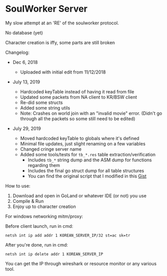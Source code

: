 # SoulWorker Server
My slow attempt at an 'RE' of the soulworker protocol.

No database (yet)

Character creation is iffy, some parts are still broken

Changelog:

* Dec 6, 2018
	* Uploaded with initial edit from 11/12/2018

* July 13, 2019
	* Hardcoded keyTable instead of having it read from file
	* Updated some packets from NA client to KR/BSW client
	* Re-did some structs
	* Added some string utils
	* Note: Crashes on world join with an "invalid movie" error. (Didn't go through all the packets so some still need to be edited)

* July 29, 2019
	* Moved hardcoded keyTable to globals where it's defined
	* Minimal file updates, just slight renaming on a few variables
	* Changed cringe server name
	* Added some tools/tests for `tb_*.res` table extraction/verification
		* Includes `tb_*` string dump and the ASM dump for functions regarding them
		* Includes the final go struct dump for all table structures
		* You can find the original script that I modified in this [Gist](https://gist.github.com/x1nixmzeng/a4a5c419f1cd4bc72cba30d5e647bc4f)

How to use:

1. Download and open in GoLand or whatever IDE (or not) you use
2. Compile & Run
3. Enjoy up to character creation

For windows networking mitm/proxy:

Before client launch, run in cmd:
```
netsh int ip add addr 1 KOREAN_SERVER_IP/32 st=ac sk=tr
```
After you're done, run in cmd:
```
netsh int ip delete addr 1 KOREAN_SERVER_IP
```

You can get the IP through wireshark or resource monitor or any various tool.